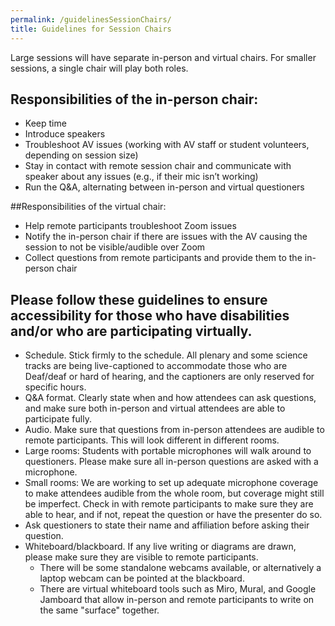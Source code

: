 ```yaml
---
permalink: /guidelinesSessionChairs/
title: Guidelines for Session Chairs
---
```


Large sessions will have separate in-person and virtual chairs. For smaller sessions, a single chair will play both roles.

## Responsibilities of the in-person chair:
* Keep time
* Introduce speakers
* Troubleshoot AV issues (working with AV staff or student volunteers, depending on session size)
* Stay in contact with remote session chair and communicate with speaker about any issues (e.g., if their mic isn’t working)
* Run the Q&A, alternating between in-person and virtual questioners

##Responsibilities of the virtual chair:
* Help remote participants troubleshoot Zoom issues
* Notify the in-person chair if there are issues with the AV causing the session to not be visible/audible over Zoom
* Collect questions from remote participants and provide them to the in-person chair

## Please follow these guidelines to ensure accessibility for those who have disabilities and/or who are participating virtually.
* Schedule. Stick firmly to the schedule. All plenary and some science tracks are being live-captioned to accommodate those who are Deaf/deaf or hard of hearing, and the captioners are only reserved for specific hours.
* Q&A format. Clearly state when and how attendees can ask questions, and make sure both in-person and virtual attendees are able to participate fully.
* Audio. Make sure that questions from in-person attendees are audible to remote participants. This will look different in different rooms.
* Large rooms: Students with portable microphones will walk around to questioners. Please make sure all in-person questions are asked with a microphone.
* Small rooms: We are working to set up adequate microphone coverage to make attendees audible from the whole room, but coverage might still be imperfect. Check in with remote participants to make sure they are able to hear, and if not, repeat the question or have the presenter do so.
* Ask questioners to state their name and affiliation before asking their question.
* Whiteboard/blackboard. If any live writing or diagrams are drawn, please make sure they are visible to remote participants.
  * There will be some standalone webcams available, or alternatively a laptop webcam can be pointed at the blackboard.
  * There are virtual whiteboard tools such as Miro, Mural, and Google Jamboard that allow in-person and remote participants to write on the same "surface" together.

